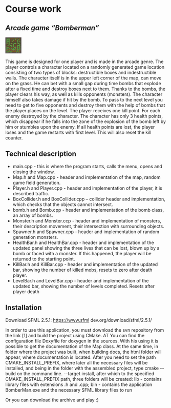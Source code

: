 # Course work
## _Arcade game “Bomberman”_

<img src="https://github.com/BurykinaA/Arcade-game-Bomberman-/blob/main/start.PNG" width="50">

This game is designed for one player and is made in the arcade genre. The player controls a character located on a randomly generated game location consisting of two types of blocks: destructible boxes and indestructible walls. The character itself is in the upper left corner of the map, can move on the grass. He can bet with a small gap during time bombs that explode after a fixed time and destroy boxes next to them. Thanks to the bombs, the player clears his way, as well as kills opponents (monsters). The character himself also takes damage if hit by the bomb. To pass to the next level you need to get to five   opponents and destroy them with the help of bombs that the player places on the level. The player receives one kill point. For each enemy destroyed by the character. The character has only 3 health points, which disappear if he falls into the zone of the explosion of the bomb left by him or stumbles upon the enemy. If all health points are lost, the player loses and the game restarts with first level. This will also reset the kill counter.


## Technical description

- main.cpp - this is where the program starts, calls the menu, opens
and closing the window.
- Map.h and Map.cpp - header and implementation of the map, random
game field generation.
- Player.h and Player.cpp - header and implementation of the player, it is described
traffic.
- BoxCollider.h and BoxCollider.cpp – collider header and implementation,
which checks that the objects cannot intersect.
- bomb.h and Bomb.cpp - header and implementation of the bomb class, an array of bombs.
- Monster.h and Monster.ccp - header and implementation of monsters, their description
movement, their intersection with surrounding objects.
- Spawner.h and Spawner.cpp - header and implementation of random generation
monsters.
- HealthBar.h and HealthBar.cpp - header and implementation of the updated
panel showing the three lives that can be lost,
blown up by a bomb or faced with a monster. If this
happened, the player will be returned to the starting point.
- KillBar.h and KillBar.cpp - header and implementation of the updated bar,
showing the number of killed mobs, resets to zero after death
player.
- LevelBar.h and LevelBar.cpp - header and implementation of the updated bar,
showing the number of levels completed. Resets after
player death


## Installation

Download SFML 2.5.1: https://www.sfml dev.org/download/sfml/2.5.1/

In order to use this application, you must download the svn repository from the link [1] and build the project using CMake. AT You can find the configuration file Doxyfile for doxygen in the sources. With his using it is possible to get the documentation of the Map class. At the same time, in folder where the project was built, when building docs, the html folder will appear, where documentation is located. After you need to set the path CMAKE_INSTALL_PREFIX, where later all the necessary files will be installed, and being in the folder with the assembled project, type cmake --build on the command line. --target install, after which to the specified CMAKE_INSTALL_PREFIX path, three folders will be created: lib - contains library files with extensions .h and .cpp; bin - contains the application BomberMan.exe and the necessary SFML library files to run

Or you can download the archive and play :)
